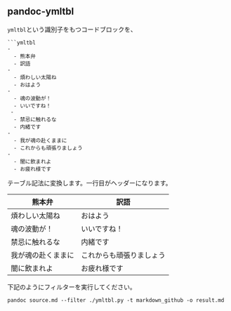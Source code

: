 pandoc-ymltbl
-------------

`ymltbl`という識別子をもつコードブロックを、

~~~~
```ymltbl
-
  - 熊本弁
  - 訳語
-
  - 煩わしい太陽ね
  - おはよう
-
  - 魂の波動が！
  - いいですね！
 -
  - 禁忌に触れるな
  - 内緒です
-
  - 我が魂の赴くままに
  - これからも頑張りましょう
-
  - 闇に飲まれよ
  - お疲れ様です
~~~~

テーブル記法に変換します。一行目がヘッダーになります。

| 熊本弁             | 訳語                     |
|--------------------|--------------------------|
| 煩わしい太陽ね     | おはよう                 |
| 魂の波動が！       | いいですね！             |
| 禁忌に触れるな     | 内緒です                 |
| 我が魂の赴くままに | これからも頑張りましょう |
| 闇に飲まれよ       | お疲れ様です             |

下記のようにフィルターを実行してください。

```
pandoc source.md --filter ./ymltbl.py -t markdown_github -o result.md
```
